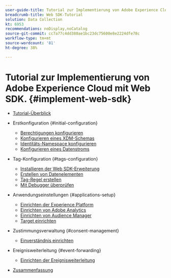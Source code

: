 ```yaml
---
user-guide-title: Tutorial zur Implementierung von Adobe Experience Cloud mit Web SDK
breadcrumb-title: Web SDK-Tutorial
solution: Data Collection
kt: 6953
recommendations: noDisplay,noCatalog
source-git-commit: cc7a77c4dd380ae1bc23dc75608e8e2224dfe78c
workflow-type: tm+mt
source-wordcount: '81'
ht-degree: 38%

---
```



# Tutorial zur Implementierung von Adobe Experience Cloud mit Web SDK. {#implement-web-sdk}

+ [Tutorial-Überblick](overview.md)
+ Erstkonfiguration {#initial-configuration}
   + [Berechtigungen konfigurieren](configure-permissions.md)
   + [Konfigurieren eines XDM-Schemas](configure-schemas.md)
   + [Identitäts-Namespace konfigurieren](configure-identities.md)
   + [Konfigurieren eines Datenstroms](configure-datastream.md)

+ Tag-Konfiguration {#tags-configuration}
   + [Installieren der Web SDK-Erweiterung](install-web-sdk.md)
   + [Erstellen von Datenelementen](create-data-elements.md)
   + [Tag-Regel erstellen](create-tag-rule.md)
   + [Mit Debugger überprüfen](validate-with-debugger.md)

+ Anwendungseinstellungen {#applications-setup}
   + [Einrichten der Experience Platform](setup-experience-platform.md)
   + [Einrichten von Adobe Analytics](setup-analytics.md)
   + [Einrichten von Audience Manager](setup-audience-manager.md)
   + [Target einrichten](setup-target.md)

+ Zustimmungsverwaltung {#consent-management}
   + [Einverständnis einrichten](setup-consent.md)

+ Ereignisweiterleitung {#event-forwarding}
   + [Einrichten der Ereignisweiterleitung](setup-event-forwarding.md)

+ [Zusammenfassung](conclusion.md)

